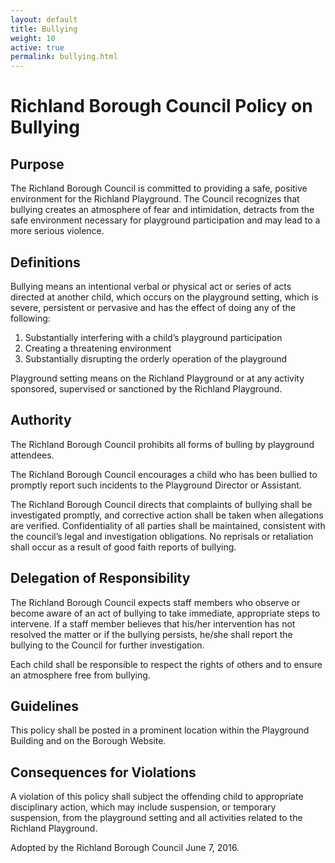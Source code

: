 ```yaml
---
layout: default
title: Bullying
weight: 10
active: true
permalink: bullying.html
---
```


<script>
  mixpanel.track("Bullying Page");
</script>

# Richland Borough Council Policy on Bullying

## Purpose

The Richland Borough Council is committed to providing a safe, positive environment for the Richland Playground.  The Council recognizes that bullying creates an atmosphere of fear and intimidation, detracts from the safe environment necessary for playground participation and may lead to a more serious violence.

## Definitions

Bullying means an intentional verbal or physical act or series of acts directed at another child, which occurs on the playground setting, which is severe, persistent or pervasive and has the effect of doing any of the following:

1.  Substantially interfering with a child’s playground participation
2.  Creating a threatening environment
3.  Substantially disrupting the orderly operation of the playground

Playground setting means on the Richland Playground or at any activity sponsored, supervised or sanctioned by the Richland Playground.

## Authority

The Richland Borough Council prohibits all forms of bulling by playground attendees.

The Richland Borough Council encourages a child who has been bullied to promptly report such incidents to the Playground Director or Assistant.

The Richland Borough Council directs that complaints of bullying shall be investigated promptly, and corrective action shall be taken when allegations are verified.  Confidentiality of all parties shall be maintained, consistent with the council’s legal and investigation obligations.  No reprisals or retaliation shall occur as a result of good faith reports of bullying.

## Delegation of Responsibility

The Richland Borough Council expects staff members who observe or become aware of an act of bullying to take immediate, appropriate steps to intervene.  If a staff member believes that his/her intervention has not resolved the matter or if the bullying persists, he/she shall report the bullying to the Council for further investigation.

Each child shall be responsible to respect the rights of others and to ensure an atmosphere free from bullying.

## Guidelines

This policy shall be posted in a prominent location within the Playground Building and on the Borough Website.

## Consequences for Violations

A violation of this policy shall subject the offending child to appropriate disciplinary action, which may include suspension, or temporary suspension, from the playground setting and all activities related to the Richland Playground.

Adopted by the Richland Borough Council June 7, 2016.
